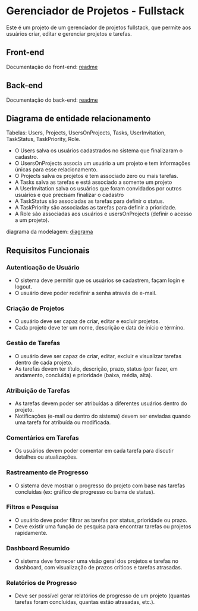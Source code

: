 # Gerenciador de Projetos - Fullstack

Este é um projeto de um gerenciador de projetos fullstack, que permite aos usuários criar, editar e gerenciar projetos e tarefas.

## Front-end

Documentação do front-end: [readme](/frontend/README.md)

## Back-end

Documentação do back-end: [readme](/backend/README.md)

## Diagrama de entidade relacionamento

Tabelas: Users, Projects, UsersOnProjects, Tasks, UserInvitation, TaskStatus, TaskPriority, Role.

- O Users salva os usuários cadastrados no sistema que finalizaram o cadastro.
- O UsersOnProjects associa um usuário a um projeto e tem informações únicas para esse relacionamento.
- O Projects salva os projetos e tem associado zero ou mais tarefas.
- A Tasks salva as tarefas e está associado a somente um projeto
- A UserInvitation salva os usuários que foram convidados por outros usuários e que precisam finalizar o cadastro
- A TaskStatus são associadas as tarefas para definir o status.
- A TaskPriority são associadas as tarefas para definir a prioridade.
- A Role são associadas aos usuários e usersOnProjects (definir o acesso a um projeto).

diagrama da modelagem: [diagrama](./backend/diagrama.jpeg)

## Requisitos Funcionais

### Autenticação de Usuário

- O sistema deve permitir que os usuários se cadastrem, façam login e logout.
- O usuário deve poder redefinir a senha através de e-mail.

### Criação de Projetos

- O usuário deve ser capaz de criar, editar e excluir projetos.
- Cada projeto deve ter um nome, descrição e data de início e término.

### Gestão de Tarefas

- O usuário deve ser capaz de criar, editar, excluir e visualizar tarefas dentro de cada projeto.
- As tarefas devem ter título, descrição, prazo, status (por fazer, em andamento, concluída) e prioridade (baixa, média, alta).

### Atribuição de Tarefas

- As tarefas devem poder ser atribuídas a diferentes usuários dentro do projeto.
- Notificações (e-mail ou dentro do sistema) devem ser enviadas quando uma tarefa for atribuída ou modificada.

### Comentários em Tarefas

- Os usuários devem poder comentar em cada tarefa para discutir detalhes ou atualizações.

### Rastreamento de Progresso

- O sistema deve mostrar o progresso do projeto com base nas tarefas concluídas (ex: gráfico de progresso ou barra de status).

### Filtros e Pesquisa

- O usuário deve poder filtrar as tarefas por status, prioridade ou prazo.
- Deve existir uma função de pesquisa para encontrar tarefas ou projetos rapidamente.

### Dashboard Resumido

- O sistema deve fornecer uma visão geral dos projetos e tarefas no dashboard, com visualização de prazos críticos e tarefas atrasadas.

### Relatórios de Progresso

- Deve ser possível gerar relatórios de progresso de um projeto (quantas tarefas foram concluídas, quantas estão atrasadas, etc.).
